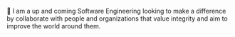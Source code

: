 👋 I am a up and coming Software Engineering looking to make a difference by collaborate with people and organizations that value integrity and aim to improve the world around them. 
